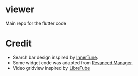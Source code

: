 # viewer

Main repo for the flutter code

# Credit

* Search bar design inspired by [InnerTune](https://github.com/z-huang/InnerTune).  
* Some widget code was adapted from [Revanced Manager](https://github.com/ReVanced/revanced-manager).  
* Video gridview inspired by [LibreTube](https://libretube.dev/)
